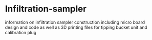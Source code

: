 # Infiltration-sampler
information on infiltration sampler construction including micro board design and code as well as 3D printing files for tipping bucket unit and calibration plug
